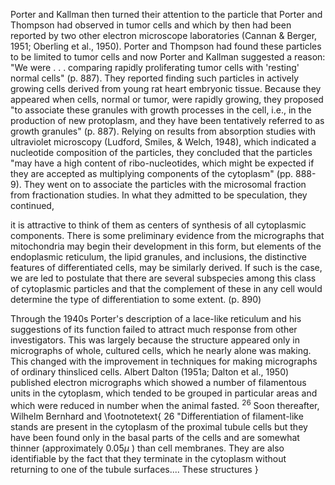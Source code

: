 Porter and Kallman then turned their attention to the particle that Porter and Thompson had observed in tumor cells and which by then had been reported by two other electron microscope laboratories (Cannan \& Berger, 1951; Oberling et al., 1950). Porter and Thompson had found these particles to be limited to tumor cells and now Porter and Kallman suggested a reason: "We were . . . comparing rapidly proliferating tumor cells with 'resting' normal cells" (p. 887). They reported finding such particles in actively growing cells derived from young rat heart embryonic tissue. Because they appeared when cells, normal or tumor, were rapidly growing, they proposed "to associate these granules with growth processes in the cell, i.e., in the production of new protoplasm, and they have been tentatively referred to as growth granules" (p. 887). Relying on results from absorption studies with ultraviolet microscopy (Ludford, Smiles, \& Welch, 1948), which indicated a nucleotide composition of the particles, they concluded that the particles "may have a high content of ribo-nucleotides, which might be expected if they are accepted as multiplying components of the cytoplasm" (pp. 888-9). They went on to associate the particles with the microsomal fraction from fractionation studies. In what they admitted to be speculation, they continued,

it is attractive to think of them as centers of synthesis of all cytoplasmic components. There is some preliminary evidence from the micrographs that mitochondria may begin their development in this form, but elements of the endoplasmic reticulum, the lipid granules, and inclusions, the distinctive features of differentiated cells, may be similarly derived. If such is the case, we are led to postulate that there are several subspecies among this class of cytoplasmic particles and that the complement of these in any cell would determine the type of differentiation to some extent. (p. 890)

Through the 1940s Porter's description of a lace-like reticulum and his suggestions of its function failed to attract much response from other investigators. This was largely because the structure appeared only in micrographs of whole, cultured cells, which he nearly alone was making. This changed with the improvement in techniques for making micrographs of ordinary thinsliced cells. Albert Dalton (1951a; Dalton et al., 1950) published electron micrographs which showed a number of filamentous units in the cytoplasm, which tended to be grouped in particular areas and which were reduced in number when the animal fasted. ${ }^{26}$ Soon thereafter, Wilhelm Bernhard and
\footnotetext{
26 "Differentiation of filament-like stands are present in the cytoplasm of the proximal tubule cells but they have been found only in the basal parts of the cells and are somewhat thinner (approximately $0.05 \mu$ ) than cell membranes. They are also identifiable by the fact that they terminate in the cytoplasm without returning to one of the tubule surfaces.... These structures
}